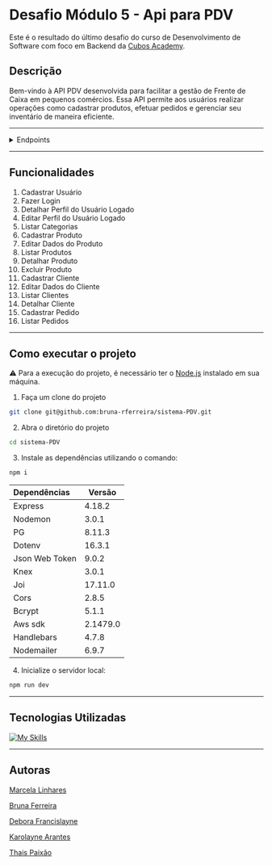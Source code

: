 # Desafio Módulo 5 - Api para PDV

Este é o resultado do último desafio do curso de Desenvolvimento de Software com foco em Backend da [Cubos Academy](https://cubos.academy/cursos/desenvolvimento-de-software).

## Descrição 
Bem-vindo à API PDV desenvolvida para facilitar a gestão de Frente de Caixa em pequenos comércios. Essa API permite aos usuários realizar operações como cadastrar produtos, efetuar pedidos e gerenciar seu inventário de maneira eficiente.

---

<details>
<summary>Endpoints</summary>

##### Relação de endpoints: 
<div style="margin-left: 2rem;" >
<details>
<summary>Usuários</summary>

#### `POST` `/usuario`

- Cadastra um novo usuário no sistema.
- Campos obrigatórios:
    - nome
    - email (único)
    - senha
- Entrada pelo body da requisição, em formato json. 


#### `POST` `/login`

- Login no sistema de usuário cadastrado.
- Entrada dos dados pelo body da requisição, em formato json. 

> Um token será retornado no body, e será utilizado para acessar as demais rotas via Bearer Token.


#### `GET` `/usuario`

- Permite o usuário logado a visualizar os dados do seu próprio perfil
- Os dados do usuário apresentados são referentes ao token de autenticação fornecido no Bearer Token.


#### `PUT` `/usuario`

- Atualiza as informações do próprio usuário logado.
- Entrada dos dados pelo body da requisição, em formato json. 
- Referente ao usuário cujo token de autenticação foi fornecido no Bearer Token.

<br>
</details>

<details>
<summary>Produtos</summary>

#### `GET` `/categoria`

- Listar todas as categorias de produtos cadastradas.
- As categorias cadastradas são as seguintes: 
    - 1 - Informática
    - 2 - Celulares
    - 3 - Beleza e Perfumaria
    - 4 - Mercado
    - 5 - Livros e Papelaria
    - 6 - Brinquedos
    - 7 - Moda
    - 8 - Bebê
    - 9 - Games

#### `POST` `/produto`

- Permite o usuário logado cadastrar um novo produto no sistema.
- Campos obrigatórios:
    - descricao
    - quantidade_estoque
    - valor (em centavos)
    - categoria_id ( valor do id da [categoria](#get-categoria)).
- Entrada dos dados pelo body da requisição, em formato json. 

#### `PUT` `/produto/:id`

- Permite o usuário logado atualizar as informações de um produto cadastrado.
- Campos obrigatórios:
    -   descricao
    -   quantidade_estoque
    -   valor (em centavos)
    -   categoria_id ( valor do id da [categoria](#get-categoria)).
- Entrada dos dados pelo body da requisição, em formato json. 

#### `GET` `/produto`

- Lista para o usuário logado todos os produtos cadastrados.
- Permite um parâmetro do tipo query **categoria_id** que filtra os produtos por categoria (veja [aqui](#get-categoria)).
- Caso nenhum valor de **categoria_id** seja fornecido, todos os produtos serão listados.
- Saida pelo body em formato json.


#### `GET` `/produto/:id`

- Apresenta ao usuário os detalhes de um produto cadastrado em específico, identificado pelo parâmetro de rota **id**.  


#### `DELETE` `/produto/:id`

- Exclui o produto cadastrado, identificado pelo parâmetro de rota **id**.  

<br>
</details>


<details>
<summary>Clientes</summary>
<br>

#### `POST` `/cliente`

- Permite o usuário logado cadastrar um novo cliente no sistema.
- Campos obrigatórios:
    - nome
    - email (único)
    - cpf (único)

- Entrada dos dados pelo body da requisição, em formato json. 

#### `PUT` `/cliente/:id`

- Atualiza os dados de um cliente cadastrado, identificado pelo parâmetro de rota **id**.
- Campos obrigatórios:
    - nome
    - email (único)
    - cpf (único)
- Entrada dos dados pelo body da requisição, em formato json. 


#### `GET` `/cliente`

- Listar todos os clientes cadastrados.

>

#### `GET` `/cliente/:id`

- Retorna os detalhes de um dos clientes cadastrados.  
- Cliente identificado pelo parâmetro de rota *id*

<br>
</details>

<details>
<summary>Pedidos</summary>
<br>

#### `POST` `/pedido`

- Cadastra um novo pedido no sistema.
- Cada pedido deverá conter ao menos um produto vinculado.
- A concluir um pedido, um e-mail é enviado para o cliente.
- Campos obrigatórios:
    -   cliente_id
    -   pedido_produtos
        -   produto_id
        -   quantidade_produto
- Entrada dos dados pelo body da requisição, em formato json.


#### `GET` `/pedido`

- Lista todos os pedidos cadastrados.
- Permite o uso de um parâmetro do tipo query **cliente_id** o qual filtra os edidos por clientes.
- Caso o **cliente_id** não seja informado, todos os pedidos cadastrados são retornados.
- Resposta pelo body em formato json

</details>
</div>

</details>

---

## Funcionalidades

1. Cadastrar Usuário
2. Fazer Login
3. Detalhar Perfil do Usuário Logado
4. Editar Perfil do Usuário Logado
5. Listar Categorias
6. Cadastrar Produto
7. Editar Dados do Produto
8. Listar Produtos
9. Detalhar Produto
10. Excluir Produto
11. Cadastrar Cliente
12. Editar Dados do Cliente
13. Listar Clientes
14. Detalhar Cliente
15. Cadastrar Pedido
16. Listar Pedidos

---

## Como executar o projeto

⚠️ Para a execução do projeto, é necessário ter o [Node.js](https://nodejs.org/en) instalado em sua máquina.

1) Faça um clone do projeto

```bash
git clone git@github.com:bruna-rferreira/sistema-PDV.git
```

2) Abra o diretório do projeto

```bash
cd sistema-PDV
```

3) Instale as dependências utilizando o comando:

```bash
npm i
```

| Dependências  | Versão |
| :------------- | ------- |
| Express        | 4.18.2  |
| Nodemon        | 3.0.1   |
| PG             | 8.11.3  |
| Dotenv         | 16.3.1  |
| Json Web Token | 9.0.2   |
| Knex           | 3.0.1   |
| Joi            | 17.11.0 |
| Cors           | 2.8.5   |
| Bcrypt         | 5.1.1   |
| Aws sdk        | 2.1479.0|
| Handlebars     | 4.7.8  |
| Nodemailer     | 6.9.7  |

4) Inicialize o servidor local:

```bash
npm run dev
```

---

## Tecnologias Utilizadas

[![My Skills](https://skillicons.dev/icons?i=js,nodejs,beekeeper,express,git,github,postgres)](https://skillicons.dev)

---

## Autoras

[Marcela Linhares](https://www.linkedin.com/in/marcelagabilan/)

[Bruna Ferreira](https://www.linkedin.com/in/brunarodferreira/)

[Debora Francislayne](https://www.linkedin.com/in/debora-francislayne-silva1/)

[Karolayne Arantes](https://www.linkedin.com/in/karolayne-arantes/)

[Thais Paixão](https://www.linkedin.com/in/tha%C3%ADs-paix%C3%A3o-742932141/)


